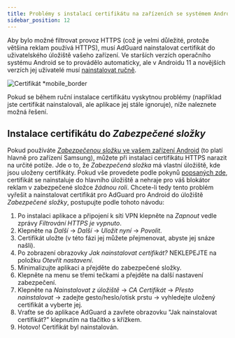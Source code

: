 ```yaml
---
title: Problémy s instalací certifikátu na zařízeních se systémem Android 11+
sidebar_position: 12
---
```


Aby bylo možné filtrovat provoz HTTPS (což je velmi důležité, protože většina reklam používá HTTPS), musí AdGuard nainstalovat certifikát do uživatelského úložiště vašeho zařízení. Ve starších verzích operačního systému Android se to provádělo automaticky, ale v Androidu 11 a novějších verzích jej uživatelé musí [nainstalovat ručně](../../overview).

![Certifikát *mobile_border](https://cdn.adtidy.org/public/Adguard/Blog/Android/3-5/cert-en.gif)

Pokud se během ruční instalace certifikátu vyskytnou problémy (například jste certifikát nainstalovali, ale aplikace jej stále ignoruje), níže naleznete možná řešení.

## Instalace certifikátu do *Zabezpečené složky*

Pokud používáte [ *Zabezpečenou složku* ve vašem zařízení Android](https://www.samsung.com/uk/support/mobile-devices/what-is-the-secure-folder-and-how-do-i-use-it/) (to platí hlavně pro zařízení Samsung), můžete při instalaci certifikátu HTTPS narazit na určité potíže. Jde o to, že *Zabezpečená složka* má vlastní úložiště, kde jsou uloženy certifikáty. Pokud vše provedete podle pokynů [popsaných zde](../../overview#https-filtering), certifikát se nainstaluje do hlavního úložiště a nehraje pro váš blokátor reklam v zabezpečené složce *žádnou roli*. Chcete-li tedy tento problém vyřešit a nainstalovat certifikát pro AdGuard pro Android do úložiště *Zabezpečené složky*, postupujte podle tohoto návodu:


1. Po instalaci aplikace a připojení k síti VPN klepněte na *Zapnout* vedle zprávy *Filtrování HTTPS je vypnuto*.
2. Klepněte na *Další* → *Další* → *Uložit nyní* → *Povolit*.
3. Certifikát uložte (v této fázi jej můžete přejmenovat, abyste jej snáze našli).
4. Po zobrazení obrazovky *Jak nainstalovat certifikát?* NEKLEPEJTE na položku *Otevřít nastavení*.
5. Minimalizujte aplikaci a přejděte do zabezpečené složky.
6. Klepněte na menu se třemi tečkami a přejděte na další nastavení zabezpečení.
7. Klepněte na *Nainstalovat z úložiště* → *CA Certifikát* → *Přesto nainstalovat* → zadejte gesto/heslo/otisk prstu → vyhledejte uložený certifikát a vyberte jej.
8. Vraťte se do aplikace AdGuard a zavřete obrazovku "Jak nainstalovat certifikát?" klepnutím na tlačítko s křížkem.
9. Hotovo! Certifikát byl nainstalován.
